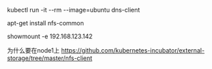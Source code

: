 kubectl run -it --rm --image=ubuntu dns-client

apt-get install nfs-common

showmount -e 192.168.123.142

为什么要在node1上
https://github.com/kubernetes-incubator/external-storage/tree/master/nfs-client